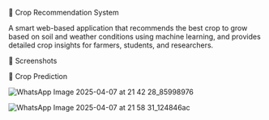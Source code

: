 🌾 Crop Recommendation System


A smart web-based application that recommends the best crop to grow based on soil and weather conditions using machine learning, and provides detailed crop insights for farmers, students, and researchers.


📸 Screenshots

🔮 Crop Prediction


![WhatsApp Image 2025-04-07 at 21 42 28_85998976](https://github.com/user-attachments/assets/ad3b3cbf-be36-4a2e-ac9d-d3026a27714f)



![WhatsApp Image 2025-04-07 at 21 58 31_124846ac](https://github.com/user-attachments/assets/ad615a53-109c-4760-9176-a5c567f74a37)
